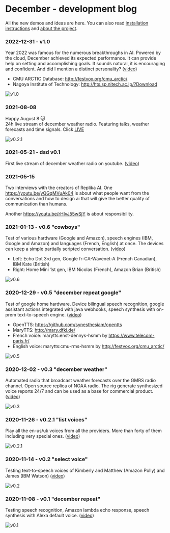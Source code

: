 # December - development blog
All the new demos and ideas are here.
You can also read [installation instructions](install.md) and [about the project](README.md).

### 2022-12-31 - v1.0
Year 2022 was famous for the numerous breakthroughs in AI. Powered by the cloud, December achieved its expected performance.
It can provide help on setting and accomplishing goals. It sounds natural, it is encouraging and confident.
And did I mention a distinct personality? ([video](https://youtu.be/7iVm5WyDVdQ))
* CMU ARCTIC Database: http://festvox.org/cmu_arctic/
* Nagoya Institute of Technology: http://hts.sp.nitech.ac.jp/?Download

![v1.0](https://img.youtube.com/vi/7iVm5WyDVdQ/mqdefault.jpg)

### 2021-08-08
Happy August 8 🐱    
24h live stream of december weather radio. Featuring talks, weather forecasts and time signals. Click [LIVE](https://www.youtube.com/channel/UCOyqanZ6naka8W8adgvkLMg)

![v0.2.1](https://img.youtube.com/vi/YdMUz8n5m08/mqdefault.jpg)

### 2021-05-21 - dsd v0.1
First live stream of december weather radio on youtube. ([video](https://youtu.be/rQle4cLApdk))

### 2021-05-15
Two interviews with the creators of Replika AI. One https://youtu.be/yQGqMVuAk04 is about what people want from
the conversations and how to design ai that will give the better quality of communication than humans.

Another https://youtu.be/rHIvJ55wSjY is about responsibility.

### 2021-01-13 - v0.6 "cowboys"
Test of various hardware (Google and Amazon), speech engines (IBM, Google and Amazon) and languages (French, English) at once.
The devices can keep a simple partially scripted conversation. ([video](https://youtu.be/8XPig8gUBVs))
* Left: Echo Dot 3rd gen, Google fr-CA-Wavenet-A (French Canadian), IBM Kate (British)
* Right: Home Mini 1st gen, IBM Nicolas (French), Amazon Brian (British)

![v0.6](https://img.youtube.com/vi/8XPig8gUBVs/mqdefault.jpg)

### 2020-12-29 - v0.5 "december repeat google"
Test of google home hardware. Device bilingual speech recognition, google assistant actions integrated with java webhooks, 
speech synthesis with on-prem text-to-speech engine. ([video](https://youtu.be/zjI9jDvpl4M))
* OpenTTS: https://github.com/synesthesiam/opentts
* MaryTTS: http://mary.dfki.de/
* French voice: marytts:enst-dennys-hsmm by https://www.telecom-paris.fr/
* English voice: marytts:cmu-rms-hsmm by http://festvox.org/cmu_arctic/

![v0.5](https://img.youtube.com/vi/zjI9jDvpl4M/mqdefault.jpg)

### 2020-12-02 - v0.3 "december weather"
Automated radio that broadcast weather forecasts over the GMRS radio channel. Open source replica of NOAA radio. 
The rig generate synthesized voice reports 24/7 and can be used as a base for commercial product. ([video](https://youtu.be/ZXkDPnFoQPc))

![v0.3](https://img.youtube.com/vi/ZXkDPnFoQPc/mqdefault.jpg)

### 2020-11-26 - v0.2.1 "list voices"
Play all the en-us/uk voices from all the providers. More than forty of them including very special ones. ([video](https://youtu.be/_oEXTOOjgpo))

![v0.2.1](https://img.youtube.com/vi/_oEXTOOjgpo/mqdefault.jpg)

### 2020-11-14 - v0.2 "select voice"
Testing text-to-speech voices of Kimberly and Matthew (Amazon Polly) and James (IBM Watson) ([video](https://youtu.be/NnLe39vKsyU))

![v0.2](https://img.youtube.com/vi/NnLe39vKsyU/mqdefault.jpg)

### 2020-11-08 - v0.1 "december repeat"
Testing speech recognition, Amazon lambda echo response, speech synthesis with Alexa default voice. ([video](https://youtu.be/mIq34kkp_8I))

![v0.1](https://img.youtube.com/vi/mIq34kkp_8I/mqdefault.jpg)

